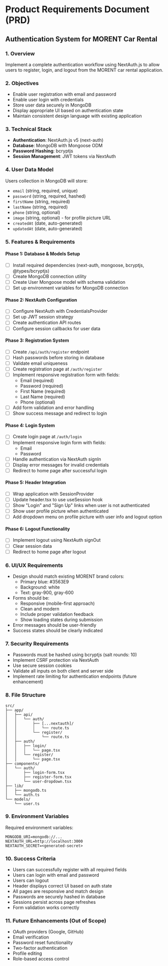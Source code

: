 # Product Requirements Document (PRD)

## Authentication System for MORENT Car Rental

### 1. Overview

Implement a complete authentication workflow using NextAuth.js to allow users to register, login, and logout from the MORENT car rental application.

### 2. Objectives

- Enable user registration with email and password
- Enable user login with credentials
- Store user data securely in MongoDB
- Display appropriate UI based on authentication state
- Maintain consistent design language with existing application

### 3. Technical Stack

- **Authentication**: NextAuth.js v5 (next-auth)
- **Database**: MongoDB with Mongoose ODM
- **Password Hashing**: bcryptjs
- **Session Management**: JWT tokens via NextAuth

### 4. User Data Model

Users collection in MongoDB will store:

- `email` (string, required, unique)
- `password` (string, required, hashed)
- `firstName` (string, required)
- `lastName` (string, required)
- `phone` (string, optional)
- `image` (string, optional) - for profile picture URL
- `createdAt` (date, auto-generated)
- `updatedAt` (date, auto-generated)

### 5. Features & Requirements

#### Phase 1: Database & Models Setup

- [ ] Install required dependencies (next-auth, mongoose, bcryptjs, @types/bcryptjs)
- [ ] Create MongoDB connection utility
- [ ] Create User Mongoose model with schema validation
- [ ] Set up environment variables for MongoDB connection

#### Phase 2: NextAuth Configuration

- [ ] Configure NextAuth with CredentialsProvider
- [ ] Set up JWT session strategy
- [ ] Create authentication API routes
- [ ] Configure session callbacks for user data

#### Phase 3: Registration System

- [ ] Create `/api/auth/register` endpoint
- [ ] Hash passwords before storing in database
- [ ] Validate email uniqueness
- [ ] Create registration page at `/auth/register`
- [ ] Implement responsive registration form with fields:
  - Email (required)
  - Password (required)
  - First Name (required)
  - Last Name (required)
  - Phone (optional)
- [ ] Add form validation and error handling
- [ ] Show success message and redirect to login

#### Phase 4: Login System

- [ ] Create login page at `/auth/login`
- [ ] Implement responsive login form with fields:
  - Email
  - Password
- [ ] Handle authentication via NextAuth signIn
- [ ] Display error messages for invalid credentials
- [ ] Redirect to home page after successful login

#### Phase 5: Header Integration

- [ ] Wrap application with SessionProvider
- [ ] Update header.tsx to use useSession hook
- [ ] Show "Login" and "Sign Up" links when user is not authenticated
- [ ] Show user profile picture when authenticated
- [ ] Add dropdown menu on profile picture with user info and logout option

#### Phase 6: Logout Functionality

- [ ] Implement logout using NextAuth signOut
- [ ] Clear session data
- [ ] Redirect to home page after logout

### 6. UI/UX Requirements

- Design should match existing MORENT brand colors:
  - Primary blue: #3563E9
  - Background: white
  - Text: gray-900, gray-600
- Forms should be:
  - Responsive (mobile-first approach)
  - Clean and modern
  - Include proper validation feedback
  - Show loading states during submission
- Error messages should be user-friendly
- Success states should be clearly indicated

### 7. Security Requirements

- Passwords must be hashed using bcryptjs (salt rounds: 10)
- Implement CSRF protection via NextAuth
- Use secure session cookies
- Validate all inputs on both client and server side
- Implement rate limiting for authentication endpoints (future enhancement)

### 8. File Structure

```
src/
├── app/
│   ├── api/
│   │   └── auth/
│   │       ├── [...nextauth]/
│   │       │   └── route.ts
│   │       └── register/
│   │           └── route.ts
│   ├── auth/
│   │   ├── login/
│   │   │   └── page.tsx
│   │   └── register/
│   │       └── page.tsx
├── components/
│   └── auth/
│       ├── login-form.tsx
│       ├── register-form.tsx
│       └── user-dropdown.tsx
├── lib/
│   ├── mongodb.ts
│   └── auth.ts
└── models/
    └── user.ts
```

### 9. Environment Variables

Required environment variables:

```
MONGODB_URI=mongodb://...
NEXTAUTH_URL=http://localhost:3000
NEXTAUTH_SECRET=<generated-secret>
```

### 10. Success Criteria

- Users can successfully register with all required fields
- Users can login with email and password
- Users can logout
- Header displays correct UI based on auth state
- All pages are responsive and match design
- Passwords are securely hashed in database
- Sessions persist across page refreshes
- Form validation works correctly

### 11. Future Enhancements (Out of Scope)

- OAuth providers (Google, GitHub)
- Email verification
- Password reset functionality
- Two-factor authentication
- Profile editing
- Role-based access control

